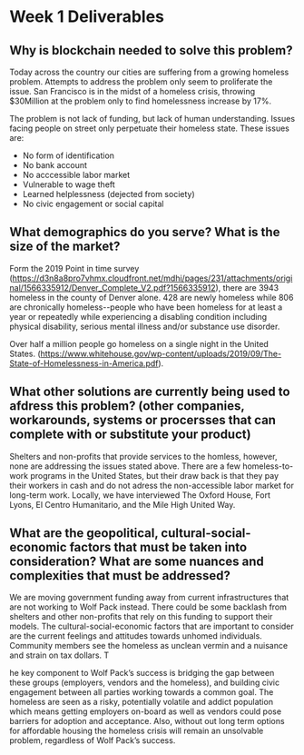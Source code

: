 # Week 1 Deliverables
## Why is blockchain needed to solve this problem?
Today across the country our cities are suffering from a growing homeless problem. Attempts to address the problem only seem to proliferate the issue. San Francisco is in the midst of a homeless crisis, throwing $30Million at the problem only to find homelessness increase by 17%. 

The problem is not lack of funding, but lack of human understanding. Issues facing people on street only perpetuate their homeless state. These issues are:

- No form of identification
- No bank account
- No acccessible labor market
- Vulnerable to wage theft
- Learned helplessness (dejected from society)
- No civic engagement or social capital

## What demographics do you serve? What is the size of the market?
Form the 2019 Point in time survey (https://d3n8a8pro7vhmx.cloudfront.net/mdhi/pages/231/attachments/original/1566335912/Denver_Complete_V2.pdf?1566335912), there are 3943 homeless in the county of Denver alone. 428 are newly homeless while 806 are chronically homeless--people who have been homeless for at least a year or repeatedly while experiencing a disabling condition including physical disability, serious mental illness and/or substance use disorder. 

Over half a million people go homeless on a single night in the United States. (https://www.whitehouse.gov/wp-content/uploads/2019/09/The-State-of-Homelessness-in-America.pdf).

## What other solutions are currently being used to afdress this problem? (other companies, workarounds, systems or procersses that can complete with or substitute your product)
Shelters and non-profits that provide services to the homless, however, none are addressing the issues stated above. There are a few homeless-to-work programs in the United States, but their draw back is that they pay their workers in cash and do not adress the non-accessible labor market for long-term work. Locally, we have interviewed The Oxford House, Fort Lyons, El Centro Humanitario, and the Mile High United Way.


## What are the geopolitical, cultural-social-economic factors that must be taken into consideration? What are some nuances and complexities that must be addressed?
We are moving government funding away from current infrastructures that are not working to Wolf Pack instead. There could be some backlash from shelters and other non-profits that rely on this funding to support their models. The cultural-social-economic factors that are important to consider are the current feelings and attitudes towards unhomed individuals. Community members see the homeless as unclean vermin and a nuisance and strain on tax dollars. T

he key component to Wolf Pack’s success is bridging the gap between these groups (employers, vendors and the homeless), and building civic engagement between all parties working towards a common goal. The homeless are seen as a risky, potentially volatile and addict population which means getting employers on-board as well as vendors could pose barriers for adoption and acceptance. Also, without out long term options for affordable housing the homeless crisis will remain an unsolvable problem, regardless of Wolf Pack’s success.
